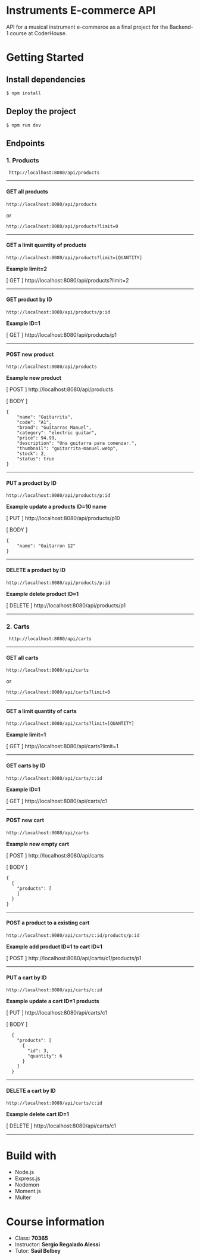 # Instruments E-commerce API
API for a musical instrument e-commerce as a final project for the Backend-1 course at CoderHouse.

# Getting Started

## Install dependencies

```
$ npm install
```

## Deploy the project

```
$ npm run dev
```

## Endpoints

### 1. Products
```
 http://localhost:8080/api/products
 ```
---
#### GET all products
```
http://localhost:8080/api/products
```
or
```
http://localhost:8080/api/products?limit=0
```
---
#### GET a limit quantity of products
```
http://localhost:8080/api/products?limit=[QUANTITY]
```
  **Example limit=2**
  
[ GET ] http://localhost:8080/api/products?limit=2

---
#### GET product by ID
```
http://localhost:8080/api/products/p:id
```
**Example ID=1**

[ GET ] http://localhost:8080/api/products/p1

---
#### POST new product
```
http://localhost:8080/api/products
```
**Example new product**

[ POST ] http://localhost:8080/api/products

[ BODY ]
```
{
    "name": "Guitarrita",
    "code": "A1",
    "brand": "Guitarras Manuel",
    "category": "electric guitar",
    "price": 94.99,
    "description": "Una guitarra para comenzar.",
    "thumbnail": "guitarrita-manuel.webp",
    "stock": 2,
    "status": true
}
```

---
#### PUT a product by ID
```
http://localhost:8080/api/products/p:id
```
**Example update a products ID=10 name**

[ PUT ] http://localhost:8080/api/products/p10

[ BODY ]
```
{
    "name": "Guitarron 12"
}
```

---
#### DELETE a product by ID
```
http://localhost:8080/api/products/p:id
```
**Example delete product ID=1**

[ DELETE ] http://localhost:8080/api/products/p1

---
### 2. Carts
```
 http://localhost:8080/api/carts
 ```
---
#### GET all carts
```
http://localhost:8080/api/carts
```
or
```
http://localhost:8080/api/carts?limit=0
```
---
#### GET a limit quantity of carts
```
http://localhost:8080/api/carts?limit=[QUANTITY]
```
  **Example limit=1**
  
[ GET ] http://localhost:8080/api/carts?limit=1

---
#### GET carts by ID
```
http://localhost:8080/api/carts/c:id
```
**Example ID=1**

[ GET ] http://localhost:8080/api/carts/c1

---
#### POST new cart
```
http://localhost:8080/api/carts
```
**Example new empty cart**

[ POST ] http://localhost:8080/api/carts

[ BODY ]
```
{
  {
    "products": [
    ]
  }
}
```

---
#### POST a product to a existing cart
```
http://localhost:8080/api/carts/c:id/products/p:id
```
**Example add product ID=1 to cart ID=1**

[ POST ] http://localhost:8080/api/carts/c1/products/p1

---
#### PUT a cart by ID
```
http://localhost:8080/api/carts/c:id
```
**Example update a cart ID=1 products**

[ PUT ] http://localhost:8080/api/carts/c1

[ BODY ]
```
  {
    "products": [
      {
        "id": 3,
		"quantity": 6
      }
    ]
  }
```

---
#### DELETE a cart by ID
```
http://localhost:8080/api/carts/c:id
```
**Example delete cart ID=1**

[ DELETE ] http://localhost:8080/api/carts/c1

---

# Build with

- Node.js
- Express.js
- Nodemon
- Moment.js
- Multer

# Course information
- Class: **70365**
- Instructor: **Sergio Regalado Alessi**
- Tutor: **Saúl Belbey**

